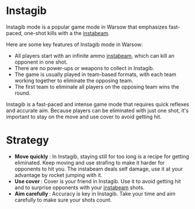 # Instagib

Instagib mode is a popular game mode in Warsow that emphasizes fast-paced, one-shot kills with a the [instabeam](../beginner/weapons.md#instabeam).

Here are some key features of Instagib mode in Warsow:

- All players start with an infinite ammo [instabeam](../beginner/weapons.md#instabeam), which can kill an opponent in one shot.
- There are no power-ups or weapons to collect in Instagib.
- The game is usually played in team-based formats, with each team working together to eliminate the opposing team.
- The first team to eliminate all players on the opposing team wins the round.

Instagib is a fast-paced and intense game mode that requires quick reflexes and accurate aim. Because players can be eliminated with just one shot, it's important to stay on the move and use cover to avoid getting hit.

# Strategy

- <b> Move quickly </b>: In Instagib, staying still for too long is a recipe for getting eliminated. Keep moving and use strafing to make it harder for opponents to hit you. The instabeam deals self damage, use it at your advantage by rocket jumping with it.
- <b> Use cover </b>: Cover is your friend in Instagib. Use it to avoid getting hit and to surprise opponents with your [instabeam](../beginner/weapons.md#instabeam) shots.
- <b> Aim carefully </b>: Accuracy is key in Instagib. Take your time and aim carefully to make sure your shots count.
